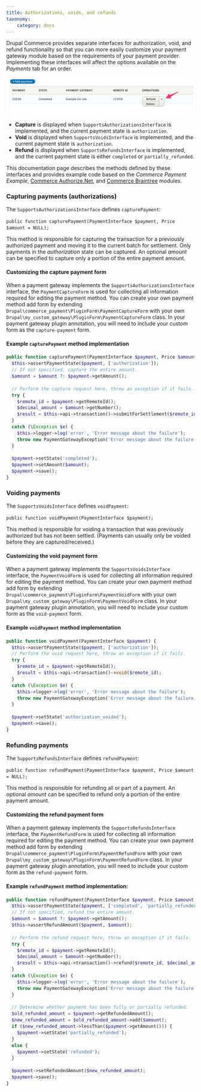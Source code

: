 ```yaml
---
title: Authorizations, voids, and refunds
taxonomy:
    category: docs
---
```


Drupal Commerce provides separate interfaces for authorization, void, and refund functionality so that you can more easily customize your payment gateway module based on the requirements of your payment provider. Implementing these interfaces will affect the options available on the *Payments* tab for an order.

![Payments operations](../../../images/authorizations-voids-refunds.png)

- **Capture** is displayed when `SupportsAuthorizationsInterface` is implemented, and the current payment state is `authorization`.
- **Void** is displayed when `SupportsVoidsInterface` is implemented, and the current payment state is `authorization`.
- **Refund** is displayed when `SupportsRefundsInterface` is implemented, and the current payment state is either `completed` or `partially_refunded`.

This documentation page describes the methods defined by these interfaces and provides example code based on the *Commerce Payment Example*, [Commerce Authorize.Net], and [Commerce Braintree] modules.

### Capturing payments (authorizations)
The  `SupportsAuthorizationsInterface` defines `capturePayment`:

`public function capturePayment(PaymentInterface $payment, Price $amount = NULL);`

This method is responsible for capturing the transaction for a previously authorized payment and moving it to the current batch for settlement. Only payments in the *authorization* state can be captured. An optional *amount* can be specified to capture only a portion of the entire payment amount.

#### Customizing the capture payment form
When a payment gateway implements the `SupportsAuthorizationsInterface` interface, the `PaymentCaptureForm` is used for collecting all information required for editing the payment method. You can create your own payment method add form by extending `Drupal\commerce_payment\PluginForm\PaymentCaptureForm` with your own `Drupal\my_custom_gateway\PluginForm\PaymentCaptureForm` class. In your payment gateway plugin annotation, you will need to include your custom form as the `capture-payment` form.

#### Example `capturePayment` method implementation

```php
public function capturePayment(PaymentInterface $payment, Price $amount = NULL) {
  $this->assertPaymentState($payment, ['authorization']);
  // If not specified, capture the entire amount.
  $amount = $amount ?: $payment->getAmount();

  // Perform the capture request here, throw an exception if it fails.
  try {
    $remote_id = $payment->getRemoteId();
    $decimal_amount = $amount->getNumber();
    $result = $this->api->transaction()->submitForSettlement($remote_id, $decimal_amount);
  }
  catch (\Exception $e) {
    $this->logger->log('error', 'Error message about the failure');
    throw new PaymentGatewayException('Error message about the failure');
  }

  $payment->setState('completed');
  $payment->setAmount($amount);
  $payment->save();
}
```

### Voiding payments
The  `SupportsVoidsInterface` defines `voidPayment`:

`public function voidPayment(PaymentInterface $payment);`

This method is responsible for voiding a transaction that was previously authorized but has not been settled. (Payments can usually only be voided before they are captured/received.)

#### Customizing the void payment form
When a payment gateway implements the `SupportsVoidsInterface` interface, the `PaymentVoidForm` is used for collecting all information required for editing the payment method. You can create your own payment method add form by extending `Drupal\commerce_payment\PluginForm\PaymentVoidForm` with your own `Drupal\my_custom_gateway\PluginForm\PaymentVoidForm` class. In your payment gateway plugin annotation, you will need to include your custom form as the `void-payment` form.

#### Example `voidPayment` method implementation

```php
public function voidPayment(PaymentInterface $payment) {
  $this->assertPaymentState($payment, ['authorization']);
  // Perform the void request here, throw an exception if it fails.
  try {
    $remote_id = $payment->getRemoteId();
    $result = $this->api->transaction()->void($remote_id);
  }
  catch (\Exception $e) {
    $this->logger->log('error', 'Error message about the failure');
    throw new PaymentGatewayException('Error message about the failure');
  }

  $payment->setState('authorization_voided');
  $payment->save();
}
```

### Refunding payments
The  `SupportsRefundsInterface` defines `refundPayment`:

`public function refundPayment(PaymentInterface $payment, Price $amount = NULL);`

This method is responsible for refunding all or part of a payment. An optional *amount* can be specified to refund only a portion of the entire payment amount.

#### Customizing the refund payment form
When a payment gateway implements the `SupportsRefundsInterface` interface, the `PaymentRefundForm` is used for collecting all information required for editing the payment method. You can create your own payment method add form by extending `Drupal\commerce_payment\PluginForm\PaymentRefundForm` with your own `Drupal\my_custom_gateway\PluginForm\PaymentRefundForm` class. In your payment gateway plugin annotation, you will need to include your custom form as the `refund-payment` form.

#### Example `refundPayment` method implementation:

```php
public function refundPayment(PaymentInterface $payment, Price $amount = NULL) {
  $this->assertPaymentState($payment, ['completed', 'partially_refunded']);
  // If not specified, refund the entire amount.
  $amount = $amount ?: $payment->getAmount();
  $this->assertRefundAmount($payment, $amount);

  // Perform the refund request here, throw an exception if it fails.
  try {
    $remote_id = $payment->getRemoteId();
    $decimal_amount = $amount->getNumber();
    $result = $this->api->transaction()->refund($remote_id, $decimal_amount);
  }
  catch (\Exception $e) {
    $this->logger->log('error', 'Error message about the failure');
    throw new PaymentGatewayException('Error message about the failure');
  }

  // Determine whether payment has been fully or partially refunded.
  $old_refunded_amount = $payment->getRefundedAmount();
  $new_refunded_amount = $old_refunded_amount->add($amount);
  if ($new_refunded_amount->lessThan($payment->getAmount())) {
    $payment->setState('partially_refunded');
  }
  else {
    $payment->setState('refunded');
  }

  $payment->setRefundedAmount($new_refunded_amount);
  $payment->save();
}
```

[Commerce Authorize.Net]: https://www.drupal.org/project/commerce_authnet
[Commerce Braintree]: https://www.drupal.org/project/commerce_braintree